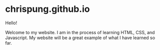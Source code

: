 # chrispung.github.io
Hello!

Welcome to my website. I am in the process of learning HTML, CSS, and Javascript. My website will be a great example of what I have learned so far.


